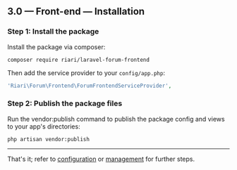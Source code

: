 ## 3.0 — Front-end — Installation

### Step 1: Install the package

Install the package via composer:

```
composer require riari/laravel-forum-frontend
```

Then add the service provider to your `config/app.php`:

```php
'Riari\Forum\Frontend\ForumFrontendServiceProvider',
```

### Step 2: Publish the package files

Run the vendor:publish command to publish the package config and views to your app's directories:

`php artisan vendor:publish`

---

That's it; refer to [configuration](3.0/front-end/configuration.md) or [management](3.0/front-end/management.md) for further steps.
